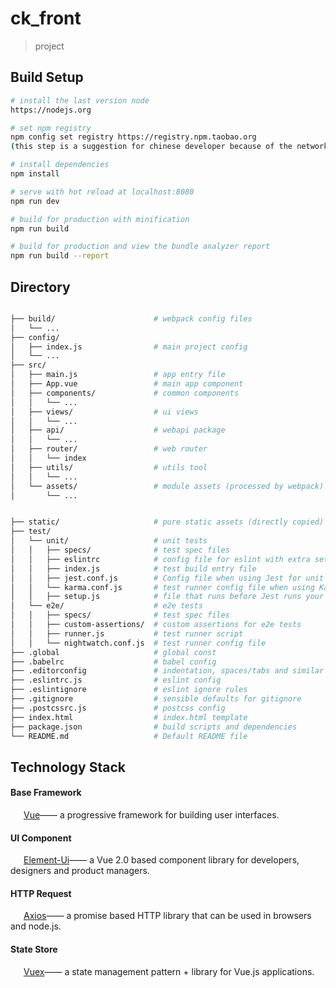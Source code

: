 # ck_front

>  project

## Build Setup

``` bash
# install the last version node 
https://nodejs.org

# set npm registry 
npm config set registry https://registry.npm.taobao.org
(this step is a suggestion for chinese developer because of the network limitation)

# install dependencies
npm install

# serve with hot reload at localhost:8080
npm run dev

# build for production with minification
npm run build

# build for production and view the bundle analyzer report
npm run build --report
```
## Directory
``` bash

├── build/                      # webpack config files
│   └── ...
├── config/
│   ├── index.js                # main project config
│   └── ...
├── src/
│   ├── main.js                 # app entry file
│   ├── App.vue                 # main app component
│   ├── components/             # common components
│   │   └── ...
│   ├── views/                  # ui views
│   │   └── ...
│   ├── api/                    # webapi package
│   │   └── ...
│   ├── router/                 # web router
│   │   └── index
│   ├── utils/                  # utils tool
│   │   └── ...
│   └── assets/                 # module assets (processed by webpack)
│       └── ...


├── static/                     # pure static assets (directly copied)
├── test/
│   └── unit/                   # unit tests
│   │   ├── specs/              # test spec files
│   │   ├── eslintrc            # config file for eslint with extra settings only for unit tests
│   │   ├── index.js            # test build entry file
│   │   ├── jest.conf.js        # Config file when using Jest for unit tests
│   │   └── karma.conf.js       # test runner config file when using Karma for unit tests
│   │   ├── setup.js            # file that runs before Jest runs your unit tests
│   └── e2e/                    # e2e tests
│   │   ├── specs/              # test spec files
│   │   ├── custom-assertions/  # custom assertions for e2e tests
│   │   ├── runner.js           # test runner script
│   │   └── nightwatch.conf.js  # test runner config file
├── .global                     # global const
├── .babelrc                    # babel config
├── .editorconfig               # indentation, spaces/tabs and similar settings for your editor
├── .eslintrc.js                # eslint config
├── .eslintignore               # eslint ignore rules
├── .gitignore                  # sensible defaults for gitignore
├── .postcssrc.js               # postcss config
├── index.html                  # index.html template
├── package.json                # build scripts and dependencies
└── README.md                   # Default README file
```
## Technology Stack

#### Base Framework
&ensp;&ensp;&ensp;[Vue](https://cn.vuejs.org/v2/guide/)—— a progressive framework for building user interfaces.
#### UI Component
&ensp;&ensp;&ensp;[Element-Ui](https://cn.vuejs.org)—— a Vue 2.0 based component library for developers, designers and product managers.
#### HTTP Request
&ensp;&ensp;&ensp;[Axios](https://www.kancloud.cn/yunye/axios/234845)—— a promise based HTTP library that can be used in browsers and node.js.
#### State Store
&ensp;&ensp;&ensp;[Vuex](https://vuex.vuejs.org/)—— a state management pattern + library for Vue.js applications.
